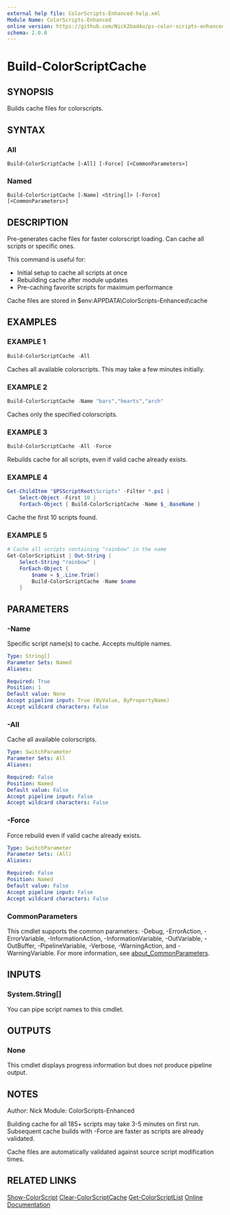 ```yaml
---
external help file: ColorScripts-Enhanced-help.xml
Module Name: ColorScripts-Enhanced
online version: https://github.com/Nick2bad4u/ps-color-scripts-enhanced
schema: 2.0.0
---
```


# Build-ColorScriptCache

## SYNOPSIS

Builds cache files for colorscripts.

## SYNTAX

### All

```
Build-ColorScriptCache [-All] [-Force] [<CommonParameters>]
```

### Named

```
Build-ColorScriptCache [-Name] <String[]> [-Force] [<CommonParameters>]
```

## DESCRIPTION

Pre-generates cache files for faster colorscript loading. Can cache all scripts or specific ones.

This command is useful for:

- Initial setup to cache all scripts at once
- Rebuilding cache after module updates
- Pre-caching favorite scripts for maximum performance

Cache files are stored in $env:APPDATA\ColorScripts-Enhanced\cache

## EXAMPLES

### EXAMPLE 1

```powershell
Build-ColorScriptCache -All
```

Caches all available colorscripts. This may take a few minutes initially.

### EXAMPLE 2

```powershell
Build-ColorScriptCache -Name "bars","hearts","arch"
```

Caches only the specified colorscripts.

### EXAMPLE 3

```powershell
Build-ColorScriptCache -All -Force
```

Rebuilds cache for all scripts, even if valid cache already exists.

### EXAMPLE 4

```powershell
Get-ChildItem "$PSScriptRoot\Scripts" -Filter *.ps1 |
    Select-Object -First 10 |
    ForEach-Object { Build-ColorScriptCache -Name $_.BaseName }
```

Cache the first 10 scripts found.

### EXAMPLE 5

```powershell
# Cache all scripts containing "rainbow" in the name
Get-ColorScriptList | Out-String |
    Select-String "rainbow" |
    ForEach-Object {
        $name = $_.Line.Trim()
        Build-ColorScriptCache -Name $name
    }
```

## PARAMETERS

### -Name

Specific script name(s) to cache. Accepts multiple names.

```yaml
Type: String[]
Parameter Sets: Named
Aliases:

Required: True
Position: 1
Default value: None
Accept pipeline input: True (ByValue, ByPropertyName)
Accept wildcard characters: False
```

### -All

Cache all available colorscripts.

```yaml
Type: SwitchParameter
Parameter Sets: All
Aliases:

Required: False
Position: Named
Default value: False
Accept pipeline input: False
Accept wildcard characters: False
```

### -Force

Force rebuild even if valid cache already exists.

```yaml
Type: SwitchParameter
Parameter Sets: (All)
Aliases:

Required: False
Position: Named
Default value: False
Accept pipeline input: False
Accept wildcard characters: False
```

### CommonParameters

This cmdlet supports the common parameters: -Debug, -ErrorAction, -ErrorVariable, -InformationAction, -InformationVariable, -OutVariable, -OutBuffer, -PipelineVariable, -Verbose, -WarningAction, and -WarningVariable. For more information, see [about_CommonParameters](http://go.microsoft.com/fwlink/?LinkID=113216).

## INPUTS

### System.String[]

You can pipe script names to this cmdlet.

## OUTPUTS

### None

This cmdlet displays progress information but does not produce pipeline output.

## NOTES

Author: Nick
Module: ColorScripts-Enhanced

Building cache for all 185+ scripts may take 3-5 minutes on first run.
Subsequent cache builds with -Force are faster as scripts are already validated.

Cache files are automatically validated against source script modification times.

## RELATED LINKS

[Show-ColorScript](Show-ColorScript.md)
[Clear-ColorScriptCache](Clear-ColorScriptCache.md)
[Get-ColorScriptList](Get-ColorScriptList.md)
[Online Documentation](https://github.com/Nick2bad4u/ps-color-scripts-enhanced)
